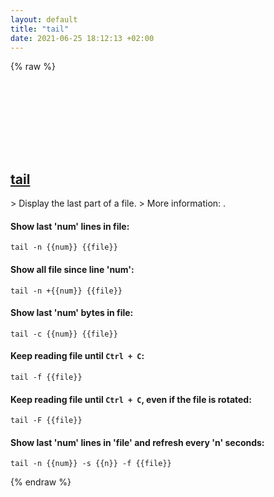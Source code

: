 ```yaml
---
layout: default
title: "tail"
date: 2021-06-25 18:12:13 +02:00
---
```

{% raw %}
<h2 id="tail">
  <a href="/en/common/tail.html">tail</a> <a href="#tail"><svg class="icon">
    <use href="/assets/images/unicode_sprite.svg#link" />
  </svg></a>
</h2>
> Display the last part of a file.
> More information: <https://www.gnu.org/software/coreutils/tail>.

#### Show last 'num' lines in file:
```shell
tail -n {{num}} {{file}}
```
#### Show all file since line 'num':
```shell
tail -n +{{num}} {{file}}
```
#### Show last 'num' bytes in file:
```shell
tail -c {{num}} {{file}}
```
#### Keep reading file until `Ctrl + C`:
```shell
tail -f {{file}}
```
#### Keep reading file until `Ctrl + C`, even if the file is rotated:
```shell
tail -F {{file}}
```
#### Show last 'num' lines in 'file' and refresh every 'n' seconds:
```shell
tail -n {{num}} -s {{n}} -f {{file}}
```
{% endraw %}